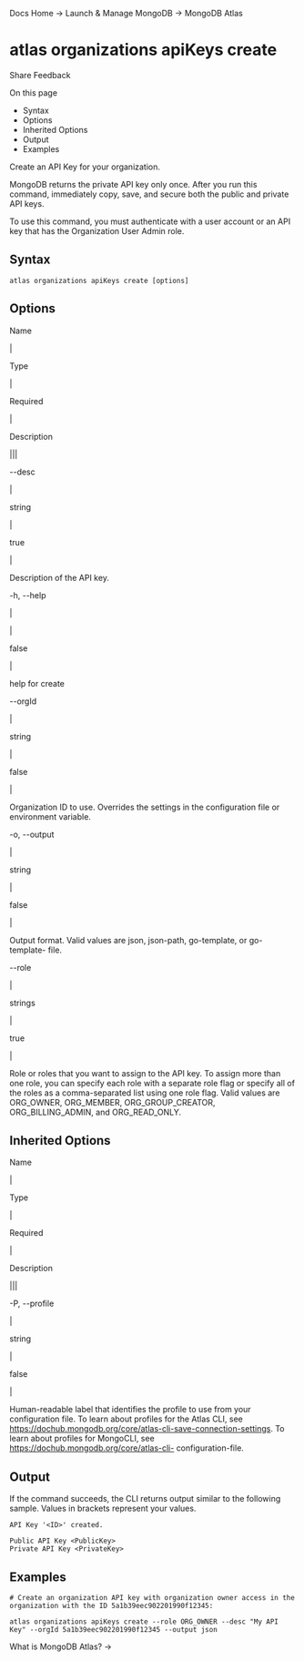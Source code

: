 Docs Home → Launch & Manage MongoDB → MongoDB Atlas

# atlas organizations apiKeys create

Share Feedback

On this page

  * Syntax
  * Options
  * Inherited Options
  * Output
  * Examples

Create an API Key for your organization.

MongoDB returns the private API key only once. After you run this command,
immediately copy, save, and secure both the public and private API keys.

To use this command, you must authenticate with a user account or an API key
that has the Organization User Admin role.

## Syntax

    
    
    atlas organizations apiKeys create [options]  
      
  
## Options

Name

|

Type

|

Required

|

Description  
  
|||  
  
\--desc

|

string

|

true

|

Description of the API key.  
  
-h, --help

|

|

false

|

help for create  
  
\--orgId

|

string

|

false

|

Organization ID to use. Overrides the settings in the configuration file or
environment variable.  
  
-o, --output

|

string

|

false

|

Output format. Valid values are json, json-path, go-template, or go-template-
file.  
  
\--role

|

strings

|

true

|

Role or roles that you want to assign to the API key. To assign more than one
role, you can specify each role with a separate role flag or specify all of
the roles as a comma-separated list using one role flag. Valid values are
ORG_OWNER, ORG_MEMBER, ORG_GROUP_CREATOR, ORG_BILLING_ADMIN, and
ORG_READ_ONLY.  
  
## Inherited Options

Name

|

Type

|

Required

|

Description  
  
|||  
  
-P, --profile

|

string

|

false

|

Human-readable label that identifies the profile to use from your
configuration file. To learn about profiles for the Atlas CLI, see
https://dochub.mongodb.org/core/atlas-cli-save-connection-settings. To learn
about profiles for MongoCLI, see https://dochub.mongodb.org/core/atlas-cli-
configuration-file.  
  
## Output

If the command succeeds, the CLI returns output similar to the following
sample. Values in brackets represent your values.

    
    
    API Key '<ID>' created.  
      
    Public API Key <PublicKey>  
    Private API Key <PrivateKey>  
  
## Examples

    
    
    # Create an organization API key with organization owner access in the organization with the ID 5a1b39eec902201990f12345:  
      
    atlas organizations apiKeys create --role ORG_OWNER --desc "My API Key" --orgId 5a1b39eec902201990f12345 --output json  
  
What is MongoDB Atlas? →

